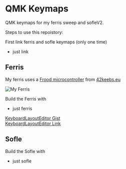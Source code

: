 # QMK Keymaps

QMK keymaps for my ferris sweep and sofleV2.

Steps to use this repoistory:

First link ferris and sofle keymaps (only one time)
 - just link


## Ferris
My ferris uses a [Frood microcontroller](https://github.com/piit79/Frood) from [42keebs.eu](https://42keebs.eu)

![My Ferris](./docs/ferris.jpg)

Build the Ferris with
 - just ferris

[KeyboardLayoutEditor Gist](https://gist.github.com/diffy0712/6f6bec0f5fc9030cd80c0a83039da842)  
[KeyboardLayoutEditor Link](http://www.keyboard-layout-editor.com/#/gists/6f6bec0f5fc9030cd80c0a83039da842)


## Sofle 
Build the Sofle with
 - just sofle
